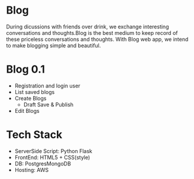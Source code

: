 # Blog
During dicussions with friends over drink, we exchange interesting conversations and thoughts.Blog is the best medium to keep record of these priceless conversations and thoughts.
With Blog web app, we intend to make blogging simple and beautiful.
# Blog 0.1
 - Registration and login user
 - List saved blogs
 - Create Blogs
    - Draft Save & Publish
 -  Edit Blogs
# Tech Stack
  - ServerSide Script: Python Flask
  - FrontEnd: HTML5 + CSS(style)
  - DB: PostgresMongoDB
  - Hosting: AWS
  
